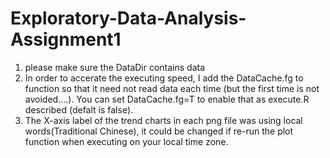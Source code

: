 Exploratory-Data-Analysis-Assignment1
=====================================

1. please make sure the DataDir contains data 
2. In order to accerate the executing speed, I add the DataCache.fg to function so that it need not read data each time    (but the first time is not avoided....). You can set DataCache.fg=T to enable that as execute.R described (defalt is false).
3. The X-axis label of the trend charts in each png file was using local words(Traditional Chinese), it could be changed if re-run the plot function when executing on your local time zone. 
